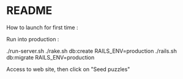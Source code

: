 # README

How to launch for first time :

Run into production :

./run-server.sh
./rake.sh db:create RAILS_ENV=production
./rails.sh db:migrate RAILS_ENV=production

Access to web site, then click on "Seed puzzles"
